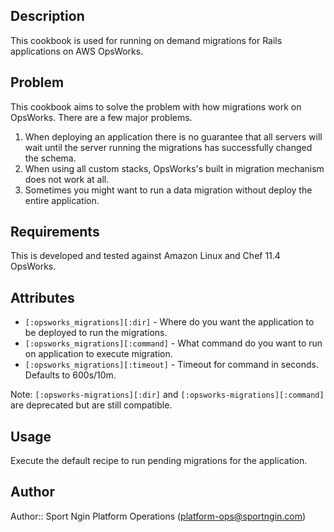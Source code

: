Description
----------

This cookbook is used for running on demand migrations for Rails applications on AWS OpsWorks.

Problem
-------

This cookbook aims to solve the problem with how migrations work on OpsWorks. There are a few major problems.

1. When deploying an application there is no guarantee that all servers will wait until the server running the migrations has successfully changed the schema.
2. When using all custom stacks, OpsWorks's built in migration mechanism does not work at all.
3. Sometimes you might want to run a data migration without deploy the entire application.

Requirements
----------

This is developed and tested against Amazon Linux and Chef 11.4 OpsWorks.

Attributes
----------

* `[:opsworks_migrations][:dir]` - Where do you want the application to be deployed to run the migrations.
* `[:opsworks_migrations][:command]` - What command do you want to run on application to execute migration.
* `[:opsworks_migrations][:timeout]` - Timeout for command in seconds.  Defaults to 600s/10m.

Note: `[:opsworks-migrations][:dir]` and `[:opsworks-migrations][:command]` are deprecated but are still compatible.

Usage
--------

Execute the default recipe to run pending migrations for the application.


Author
--------

Author:: Sport Ngin Platform Operations (<platform-ops@sportngin.com>)
